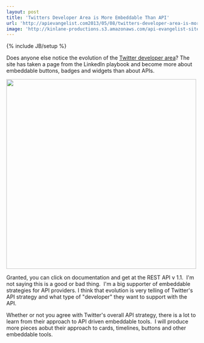 ```yaml
---
layout: post
title: 'Twitters Developer Area is More Embeddable Than API'
url: 'http://apievangelist.com2013/05/08/twitters-developer-area-is-more-embeddable-than-api/'
image: 'http://kinlane-productions.s3.amazonaws.com/api-evangelist-site/blog/twitter-homepage-2.png'
---
```

{% include JB/setup %}
<p>
     Does anyone else notice the evolution of the <a href="https://dev.twitter.com/">Twitter developer area</a>? The site has taken a page from the LinkedIn playbook and become more about embeddable buttons, badges and widgets than about APIs.  
</p>
<p>
     <a href="https://dev.twitter.com/"><img src="https://s3.amazonaws.com/kinlane-productions/twitter/twitter-homepage-2.png"  width="500" /></a>
</p>
<p>
     Granted, you can click on documentation and get at the REST API v 1.1.  I'm not saying this is a good or bad thing.  I'm a big supporter of embeddable strategies for API providers. I think that evolution is very telling of Twitter's API strategy and what type of "developer" they want to support with the API.
</p>
<p>
     Whether or not you agree with Twitter's overall API strategy, there is a lot to learn from their approach to API driven embeddable tools.  I will produce more pieces aobut their approach to cards, timelines, buttons and other embeddable tools.
</p>
